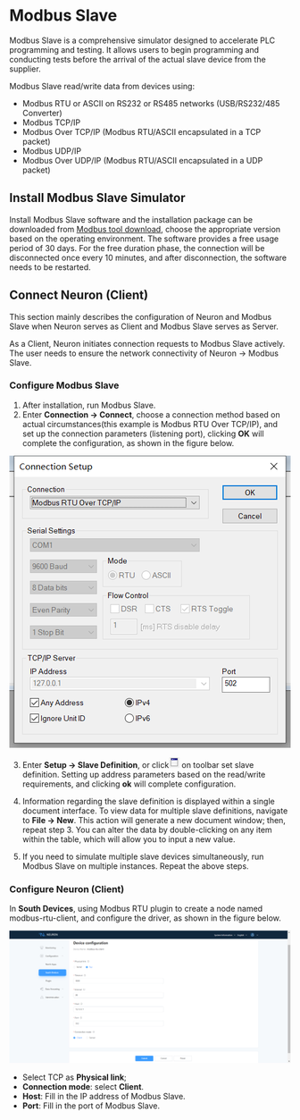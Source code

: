 # Modbus Slave

Modbus Slave is a comprehensive simulator designed to accelerate PLC programming and testing. It allows users to begin programming and conducting tests before the arrival of the actual slave device from the supplier. 

Modbus Slave read/write data from devices using:
* Modbus RTU or ASCII on RS232 or RS485 networks (USB/RS232/485 Converter)
* Modbus TCP/IP
* Modbus Over TCP/IP (Modbus RTU/ASCII encapsulated in a TCP packet)
* Modbus UDP/IP
* Modbus Over UDP/IP (Modbus RTU/ASCII encapsulated in a UDP packet)

## Install Modbus Slave Simulator

Install Modbus Slave software and the installation package can be downloaded from [Modbus tool download](https://www.modbustools.com/download.html), choose the appropriate version based on the operating environment. The software provides a free usage period of 30 days. For the free duration phase, the connection will be disconnected once every 10 minutes, and after disconnection, the software needs to be restarted.

## Connect Neuron (Client)

This section mainly describes the configuration of Neuron and Modbus Slave when Neuron serves as Client and Modbus Slave serves as Server.

As a Client, Neuron initiates connection requests to Modbus Slave actively. The user needs to ensure the network connectivity of Neuron -> Modbus Slave.

### Configure Modbus Slave

1. After installation, run Modbus Slave.
2. Enter **Connection -> Connect**, choose a connection method based on actual circumstances(this example is Modbus RTU Over TCP/IP), and set up the connection parameters (listening port), clicking **OK** will complete the configuration, as shown in the figure below.

![modbus-slave-rtu-connection-setup](./assets/modbus-slave-rtu-connection-setup.png)

3. Enter **Setup -> Slave Definition**, or click![Slave Definition](./assets/mbpoll-definition-button.png) on toolbar set slave definition. Setting up address parameters based on the read/write requirements, and clicking **ok** will complete configuration.

4. Information regarding the slave definition is displayed within a single document interface. To view data for multiple slave definitions, navigate to **File -> New**. This action will generate a new document window; then, repeat step 3. You can alter the data by double-clicking on any item within the table, which will allow you to input a new value.
5. If you need to simulate multiple slave devices simultaneously, run Modbus Slave on multiple instances. Repeat the above steps.


### Configure Neuron (Client)

In **South Devices**, using Modbus RTU plugin to create a node named modbus-rtu-client, and configure the driver, as shown in the figure below.

![neuron-rtu-client-config](./assets/neuron-rtu-client-config-en.png)

* Select TCP as **Physical link**;
* **Connection mode**: select **Client**.
* **Host**: Fill in the IP address of Modbus Slave.
* **Port**: Fill in the port of Modbus Slave.